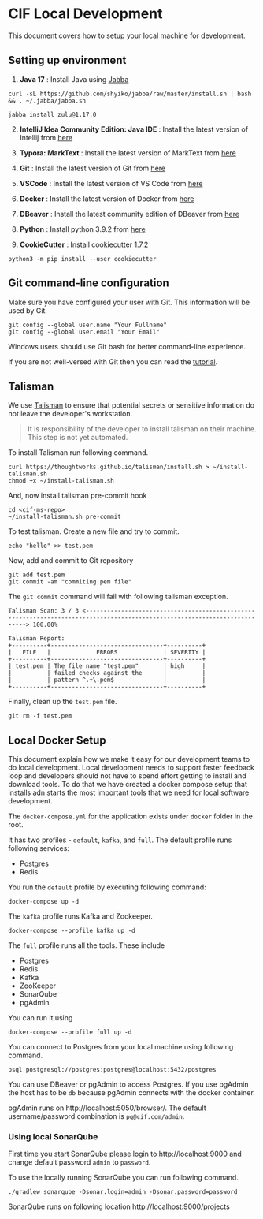 # CIF Local Development

This document covers how to setup your local machine for development.

## Setting up environment

1. **Java 17** : Install Java using [Jabba](https://github.com/shyiko/jabba)

```shell
curl -sL https://github.com/shyiko/jabba/raw/master/install.sh | bash && . ~/.jabba/jabba.sh
```
```shell
jabba install zulu@1.17.0
```

2. **IntelliJ Idea Community Edition: Java IDE** : Install the latest version of Intellij from [here](https://www.jetbrains.com/idea/download)

3. **Typora: MarkText** : Install the latest version of MarkText from [here](https://marktext.app)

4. **Git** : Install the latest version of Git from [here](https://git-scm.com/downloads)

5. **VSCode** : Install the latest version of VS Code from [here](https://code.visualstudio.com/download)

6. **Docker** : Install the latest version of Docker from [here](https://docs.docker.com/get-started/#download-and-install-docker)

7. **DBeaver** : Install the latest community edition of DBeaver from [here](https://dbeaver.io/download/)

8. **Python** : Install python 3.9.2 from [here](https://python.org/downloads/)

9. **CookieCutter** : Install cookiecutter 1.7.2
```shell
python3 -m pip install --user cookiecutter
```

## Git command-line configuration

Make sure you have configured your user with Git. This information will be used by Git.

```
git config --global user.name "Your Fullname"
git config --global user.email "Your Email"
```

Windows users should use Git bash for better command-line experience.

If you are not well-versed with Git then you can read the [tutorial](https://github.com/shekhargulati/git-the-missing-tutorial).


## Talisman

We use [Talisman](https://github.com/thoughtworks/talisman) to ensure that potential secrets or sensitive information do not leave the developer's workstation.

> It is responsibility of the developer to install talisman on their machine. This step is not yet automated.

To install Talisman run following command.

```
curl https://thoughtworks.github.io/talisman/install.sh > ~/install-talisman.sh
chmod +x ~/install-talisman.sh
```

And, now install talisman pre-commit hook

```
cd <cif-ms-repo>
~/install-talisman.sh pre-commit
```

To test talisman. Create a new file and try to commit.

```
echo "hello" >> test.pem
```

Now, add and commit to Git repository

```
git add test.pem
git commit -am "commiting pem file"
```

The `git commit` command will fail with following talisman exception.

```
Talisman Scan: 3 / 3 <---------------------------------------------------------------------------------------------------------------------------> 100.00%

Talisman Report:
+----------+--------------------------------+----------+
|   FILE   |             ERRORS             | SEVERITY |
+----------+--------------------------------+----------+
| test.pem | The file name "test.pem"       | high     |
|          | failed checks against the      |          |
|          | pattern ^.+\.pem$              |          |
+----------+--------------------------------+----------+
```

Finally, clean up the `test.pem` file.

```
git rm -f test.pem
```

## Local Docker Setup

This document explain how we make it easy for our development teams to do local development. Local development needs to support faster feedback loop and developers should not have to spend effort getting to install and download tools. To do that we have created a docker compose setup that installs adn starts the most important tools that we need for local software development.

The `docker-compose.yml` for the application exists under `docker` folder in the root. 

It has two profiles - `default`, `kafka`, and `full`. The default profile runs following services:

* Postgres
* Redis

You run the `default` profile by executing following command:

```
docker-compose up -d
```

The `kafka` profile runs Kafka and Zookeeper.

```
docker-compose --profile kafka up -d
```

The `full` profile runs all the tools. These include

* Postgres
* Redis
* Kafka
* ZooKeeper
* SonarQube
* pgAdmin

You can run it using

```
docker-compose --profile full up -d
```

You can connect to Postgres from your local machine using following command.

```
psql postgresql://postgres:postgres@localhost:5432/postgres
```

You can use DBeaver or pgAdmin to access Postgres. If you use pgAdmin the host has to be `db` because pgAdmin connects with the docker container. 

pgAdmin runs on http://localhost:5050/browser/. The default username/password combination is `pg@cif.com/admin`.

### Using local SonarQube

First time you start SonarQube please login to http://localhost:9000 and change default password `admin` to `password`.

To use the locally running SonarQube you can run following command.

```
./gradlew sonarqube -Dsonar.login=admin -Dsonar.password=password
```

SonarQube runs on following location http://localhost:9000/projects
